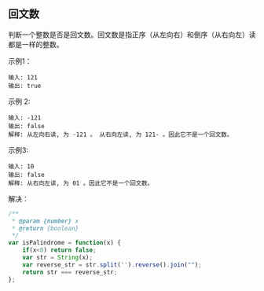 ## 回文数

判断一个整数是否是回文数。回文数是指正序（从左向右）和倒序（从右向左）读都是一样的整数。

示例1：
```
输入: 121
输出: true
```
示例 2:
```
输入: -121
输出: false
解释: 从左向右读, 为 -121 。 从右向左读, 为 121- 。因此它不是一个回文数。
```
示例3:
```
输入: 10
输出: false
解释: 从右向左读, 为 01 。因此它不是一个回文数。
```

解决： 
```js
/**
 * @param {number} x
 * @return {boolean}
 */
var isPalindrome = function(x) {
    if(x<0) return false;
    var str = String(x);
    var reverse_str = str.split('').reverse().join("");
    return str === reverse_str;
};
```